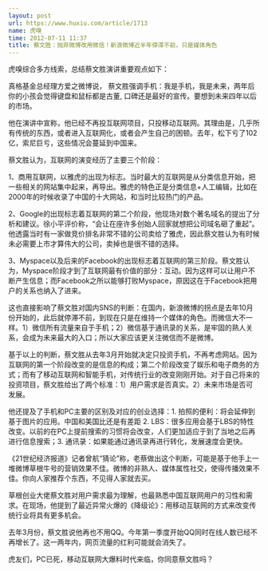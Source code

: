 ```yaml
---
layout: post
url: https://www.huxiu.com/article/1713
name: 虎嗅
time: 2012-07-11 11:37
title: 蔡文胜：抛弃微博改用微信！新浪微博近半年停滞不前，只是媒体角色
---
```

虎嗅综合多方线索，总结蔡文胜演讲重要观点如下：

真格基金总经理方爱之微博说， 蔡文胜强调手机：我是手机，我是未来，两年后你的小孩会觉得键盘和鼠标都是古董, 口碑还是最好的宣传。要想到未来四年以后的市场。

他在演讲中宣称，他已经不再投互联网项目，只投移动互联网。其理由是，几乎所有传统的东西，或者进入互联网化，或者会产生自己的困顿。去年，松下亏了102亿，索尼巨亏，这些情况会蔓延到中国来。

蔡文胜认为，互联网的演变经历了主要三个阶段：

1、商用互联网，以雅虎的出现为标志。当时最大的互联网是从分类信息开始，把一些相关的网站集中起来，再导出。雅虎的特色正是分类信息+人工编辑，比如在2000年的时候收录了中国的十大网站，和当时比较热门的产品。

2、Google的出现标志着互联网的第二个阶段，他现场对数个著名域名的提出了分析和建议。徐小平评价称，“会让在座许多创始人回家就想把公司域名砸了重起”。他透露当时有一家做竞价排名非常不错的公司卖给了雅虎，因此蔡文胜认为有时候未必需要上市才算伟大的公司，卖掉也是很不错的选择。

3、Myspace以及后来的Facebook的出现标志着互联网的第三阶段。蔡文胜认为，Myspace阶段才到了互联网最有价值的部分：互动。因为这样可以让用户不断产生信息；而Facebook之所以能够打败Myspace，原因这在于Facebook把用户的关系也纳入了进来。

这也直接影响了蔡文胜对国内SNS的判断：在国内，新浪微博的拐点是去年10月份开始的，此后就停滞不前，到现在只是在维持一个媒体的角色。而微信大不一样。1）微信所有流量来自于手机；2）微信基于通讯录的关系，是牢固的熟人关系，会成为未来最大的入口；所以大家应该更关注微信而不是微博。

基于以上的判断，蔡文胜从去年3月开始就决定只投资手机，不再考虑网站。因为互联网的第一个阶段改变的是信息的构成；第二个阶段改变了娱乐和电子商务的方式；而有了移动互联网和智能手机，对传统行业的改变刚刚开始。对于自己将来的投资项目，蔡文胜给出了两个标准：1）用户需求是否真实。2）未来市场是否可发展。

他还提及了手机和PC主要的区别及对应的创业选择：1. 拍照的便利：将会延伸到基于图片的应用。中国和美国比还是有差距 2. LBS：很多应用会基于LBS的特性改变。以前的在PC上提前搜索的习惯将会改变，人们更加适应于到了当地之后再进行信息搜索；3. 通讯录：如果能通过通讯录再进行转化，发展速度会更快。

《21世纪经济报道》记者曾航“猜论”称，老蔡做出这个判断，可能是基于他手上一堆微博草根牛号的营销效果不佳。微博的非熟人、媒体属性社交，使得传播效果不佳。你向人家推荐个东西，不见得人家就去买。

草根创业大佬蔡文胜对用户需求最为理解，也最熟悉中国互联网用户的习性和需求。在现场，他提到了最近异常火爆的《降级论》：用移动互联网的方式来改变传统行业将具有更多机会。

去年3月份，蔡文胜说他再也不用QQ。今年第一季度开始QQ同时在线人数已经不再增长了。这一两年内，网页流量的红利可能就会消失了。

虎友们，PC已死，移动互联网大爆料时代来临，你同意蔡文胜吗？


